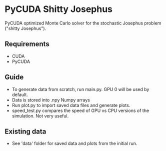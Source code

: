 # PyCUDA Shitty Josephus
PyCUDA optimized Monte Carlo solver for the stochastic Josephus problem ("shitty Josephus").

## Requirements
* CUDA
* PyCUDA

## Guide
* To generate data from scratch, run main.py. GPU 0 will be used by default.
* Data is stored into .npy Numpy arrays
* Run plot.py to import saved data files and generate plots.
* speed_test.py compares the speed of GPU vs CPU versions of the simulation. Not very useful.

## Existing data
* See 'data' folder for saved data and plots from the initial run.
